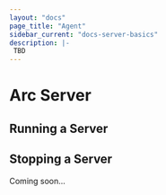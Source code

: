 ```yaml
---
layout: "docs"
page_title: "Agent"
sidebar_current: "docs-server-basics"
description: |-
 TBD
---
```


# Arc Server 

## Running a Server

## Stopping a Server 

Coming soon...
